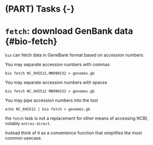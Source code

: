 # (PART) Tasks {-}

# `fetch`: download GenBank data {#bio-fetch}

`bio` can fetch data in GeneBank format based on accession numbers

You may separate accession numbers with commas

    bio fetch NC_045512,MN996532 > genomes.gb

You may separate accession numbers with spaces

    bio fetch NC_045512 MN996532 > genomes.gb

You may pipe accession numbers into the tool

    echo NC_045512 | bio fetch > genomes.gb

the `fetch` task is not a replacement for other means of accessing NCBI, notably `entrez-direct`.

Instead think of it as a convenience function that simplifies the most common usecase.


